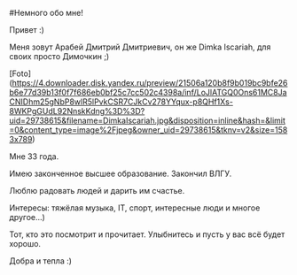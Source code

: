 #Немного обо мне!  

Привет :)

Меня зовут Арабей Дмитрий Дмитриевич, он же Dimka Iscariah, для своих просто Димочкин ;)

[Foto] (https://4.downloader.disk.yandex.ru/preview/21506a120b8f9b019bc9bfe26b6e77d39b13f0f7f686eb0bf25c7cc502c4398a/inf/LoJlATGQ0Ons61MC8JaCNIDhm25gNbP8wlR5lPvkCSR7CJkCv278YYqux-p8QHf1Xs-8WKPgGUdL92NnskKdng%3D%3D?uid=29738615&filename=DimkaIscariah.jpg&disposition=inline&hash=&limit=0&content_type=image%2Fjpeg&owner_uid=29738615&tknv=v2&size=1583x789)
  



Мне 33 года.

Имею законченное высшее образование. Закончил ВЛГУ.

Люблю радовать людей и дарить им счастье.

Интересы: тяжёлая музыка, IT, спорт, интересные люди и многое другое...)  

Тот, кто это посмотрит и прочитает. Улыбнитесь и пусть у вас всё будет хорошо.  

Добра и тепла :)

